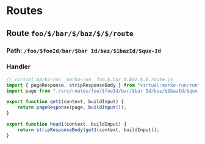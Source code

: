 # Routes

## Route ``foo/$/bar/$/baz/$/$/route``
### Path: ``/foo/$fooId/bar/$bar Id/baz/$1bazId/$qux-Id``
### Handler
```js
// virtual:marko-run__marko-run__foo.$.bar.$.baz.$.$.route.js
import { pageResponse, stripResponseBody } from "virtual:marko-run/runtime/internal";
import page from "./src/routes/foo/$fooId/bar/$bar Id/baz/$1bazId/$qux-Id/+page.marko?marko-server-entry";

export function get1(context, buildInput) {
	return pageResponse(page, buildInput());
}

export function head1(context, buildInput) {
	return stripResponseBody(get1(context, buildInput));
}
```
